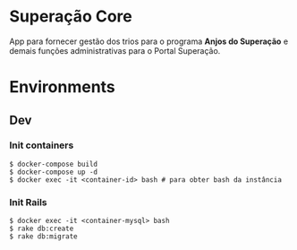 # Superação Core

App para fornecer gestão dos trios para o programa **Anjos do Superação** e
demais funções administrativas para o Portal Superação.

# Environments

## Dev

### Init containers
```
$ docker-compose build
$ docker-compose up -d
$ docker exec -it <container-id> bash # para obter bash da instância
```

### Init Rails


```
$ docker exec -it <container-mysql> bash
$ rake db:create
$ rake db:migrate
```
